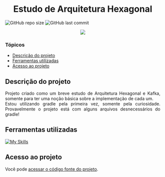 # <h1 align="center"> Estudo de Arquitetura Hexagonal </h1>
![GitHub repo size](https://img.shields.io/github/repo-size/PedroQueiroz1/EstudoDeArquiteturaHexagonal?style=plastic)
![GitHub last commit](https://img.shields.io/github/last-commit/PedroQueiroz1/EstudoDeArquiteturaHexagonal?style=plastic)

<p align="center">
   <img src="http://img.shields.io/static/v1?label=STATUS&message=FINALIZADO&color=RED&style=for-the-badge" #vitrinedev/>
</p>

### Tópicos 

- [Descrição do projeto](#descrição-do-projeto)
- [Ferramentas utilizadas](#ferramentas-utilizadas)
- [Acesso ao projeto](#acesso-ao-projeto)

## Descrição do projeto 

<p align="justify">
   Projeto criado como um breve estudo de Arquitetura Hexagonal e Kafka, somente para ter uma noção básica sobre a implementação de cada um.<br>
   Estou utilizando gradle pela primeira vez, somente pela curiosidade. Provavelmente o projeto está com alguns arquivos desnecessários do gradle!
  
## Ferramentas utilizadas
[![My Skills](https://skillicons.dev/icons?i=java,gradle,kafka,mongodb,docker)](https://skillicons.dev)

## Acesso ao projeto

Você pode [acessar o código fonte do projeto](https://github.com/PedroQueiroz1/EstudoDeArquiteturaHexagonal).
